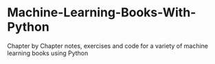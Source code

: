 # Machine-Learning-Books-With-Python
Chapter by Chapter notes, exercises and code for a variety of machine learning books using Python
